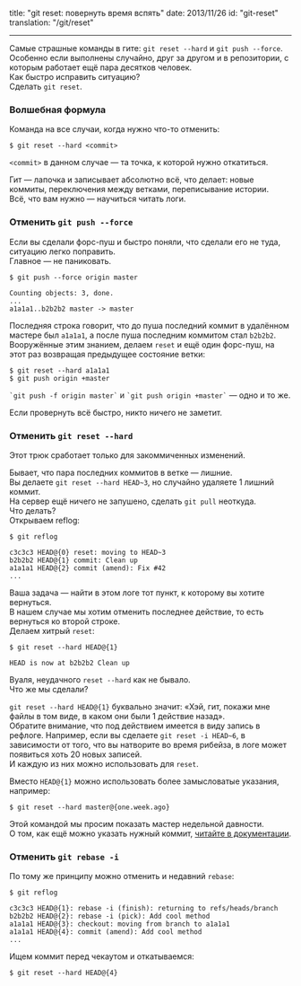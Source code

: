 title:  "git reset: повернуть время вспять"
date: 2013/11/26
id: "git-reset"
translation: "/git/reset"

---

Самые страшные команды в гите: `git reset --hard` и `git push --force`.    
Особенно если выполнены случайно, друг за другом и в репозитории, с которым
работает ещё пара десятков человек.    
Как быстро исправить ситуацию?    
Сделать `git reset`.

### Волшебная формула

Команда на все случаи, когда нужно что-то отменить:

    $ git reset --hard <commit>

`<commit>` в данном случае — та точка, к которой нужно откатиться.

Гит — лапочка и записывает абсолютно всё, что делает: новые коммиты, переключения
между ветками, переписывание истории.    
Всё, что вам нужно — научиться читать логи.

### Отменить `git push --force`

Если вы сделали форс-пуш и быстро поняли, что сделали его не туда, ситуацию
легко поправить.    
Главное — не паниковать.    

    $ git push --force origin master

    Counting objects: 3, done.
    ...
    a1a1a1..b2b2b2 master -> master

Последняя строка говорит, что до пуша последний коммит в удалённом мастере был
`a1a1a1`, а после пуша последним коммитом стал `b2b2b2`.    
Вооружённые этим знанием, делаем `reset` и ещё один форс-пуш, на этот раз
возвращая предыдущее состояние ветки:

    $ git reset --hard a1a1a1
    $ git push origin +master

<p class="note">
<code>`git push -f origin master`</code> и <code>`git push origin +master`</code> —
одно и то же.
</p>

Если провернуть всё быстро, никто ничего не заметит.

### Отменить `git reset --hard`

<p class="note">
Этот трюк сработает только для закоммиченных изменений.
</p>

Бывает, что пара последних коммитов в ветке — лишние.    
Вы делаете `git reset --hard HEAD~3`, но случайно удаляете 1 лишний коммит.    
На сервер ещё ничего не запушено, сделать `git pull` неоткуда.    
Что делать?    
Открываем reflog:

    $ git reflog

    c3c3c3 HEAD@{0} reset: moving to HEAD~3
    b2b2b2 HEAD@{1} commit: Clean up
    a1a1a1 HEAD@{2} commit (amend): Fix #42
    ...

Ваша задача — найти в этом логе тот пункт, к которому вы хотите вернуться.    
В нашем случае мы хотим отменить последнее действие, то есть вернуться ко второй
строке.    
Делаем хитрый `reset`:

    $ git reset --hard HEAD@{1}

    HEAD is now at b2b2b2 Clean up

Вуаля, неудачного `reset --hard` как не бывало.    
Что же мы сделали?    

`git reset --hard HEAD@{1}` буквально значит: «Хэй, гит, покажи мне файлы в том
виде, в каком они были 1 действие назад».    
Обратите внимание, что под действием имеется в виду запись в рефлоге.
Например, если вы сделаете `git reset -i HEAD~6`, в зависимости от того, что вы
натворите во время рибейза, в логе может появиться хоть 20 новых записей.    
И каждую из них можно использовать для `reset`.

Вместо `HEAD@{1}` можно использовать более замысловатые указания, например:

    $ git reset --hard master@{one.week.ago}

Этой командой мы просим показать мастер недельной давности.    
О том, как ещё можно указать нужный коммит, [читайте в
документации](http://git-scm.com/docs/gitrevisions.html).

### Отменить `git rebase -i`

По тому же принципу можно отменить и недавний `rebase`:

    $ git reflog

    c3c3c3 HEAD@{1}: rebase -i (finish): returning to refs/heads/branch
    b2b2b2 HEAD@{2}: rebase -i (pick): Add cool method
    a1a1a1 HEAD@{3}: checkout: moving from branch to a1a1a1
    a1a1a1 HEAD@{4}: commit (amend): Add cool method
    ...

Ищем коммит перед чекаутом и откатываемся:

    $ git reset --hard HEAD@{4}

